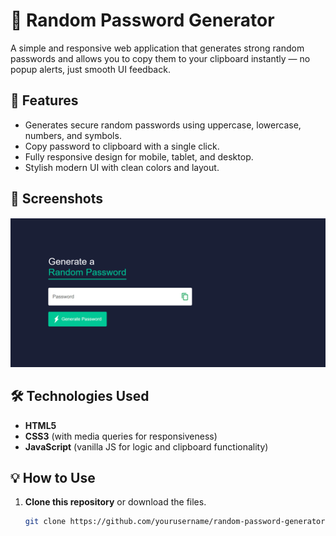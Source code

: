 # 🔐 Random Password Generator

A simple and responsive web application that generates strong random passwords and allows you to copy them to your clipboard instantly — no popup alerts, just smooth UI feedback.

## 🚀 Features

- Generates secure random passwords using uppercase, lowercase, numbers, and symbols.
- Copy password to clipboard with a single click.
- Fully responsive design for mobile, tablet, and desktop.
- Stylish modern UI with clean colors and layout.

## 📸 Screenshots

![Screenshot](img/SS%20of%20random.png)

## 🛠️ Technologies Used

- **HTML5**
- **CSS3** (with media queries for responsiveness)
- **JavaScript** (vanilla JS for logic and clipboard functionality)

## 💡 How to Use

1. **Clone this repository** or download the files.

   ```bash
   git clone https://github.com/yourusername/random-password-generator.git
